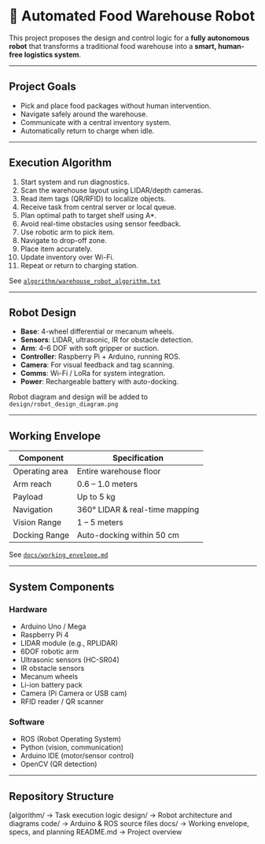 # 🤖 Automated Food Warehouse Robot

This project proposes the design and control logic for a **fully autonomous robot** that transforms a traditional food warehouse into a **smart, human-free logistics system**.

---

## Project Goals

- Pick and place food packages without human intervention.
- Navigate safely around the warehouse.
- Communicate with a central inventory system.
- Automatically return to charge when idle.

---

## Execution Algorithm

1. Start system and run diagnostics.
2. Scan the warehouse layout using LIDAR/depth cameras.
3. Read item tags (QR/RFID) to localize objects.
4. Receive task from central server or local queue.
5. Plan optimal path to target shelf using A*.
6. Avoid real-time obstacles using sensor feedback.
7. Use robotic arm to pick item.
8. Navigate to drop-off zone.
9. Place item accurately.
10. Update inventory over Wi-Fi.
11. Repeat or return to charging station.

See [`algorithm/warehouse_robot_algorithm.txt`](algorithm/warehouse_robot_algorithm.txt)

---

## Robot Design

- **Base**: 4-wheel differential or mecanum wheels.
- **Sensors**: LIDAR, ultrasonic, IR for obstacle detection.
- **Arm**: 4–6 DOF with soft gripper or suction.
- **Controller**: Raspberry Pi + Arduino, running ROS.
- **Camera**: For visual feedback and tag scanning.
- **Comms**: Wi-Fi / LoRa for system integration.
- **Power**: Rechargeable battery with auto-docking.

Robot diagram and design will be added to `design/robot_design_diagram.png`

---

## Working Envelope

| Component       | Specification                  |
|----------------|----------------------------------|
| Operating area  | Entire warehouse floor          |
| Arm reach       | 0.6 – 1.0 meters                |
| Payload         | Up to 5 kg                      |
| Navigation      | 360° LIDAR & real-time mapping  |
| Vision Range    | 1 – 5 meters                    |
| Docking Range   | Auto-docking within 50 cm       |

See [`docs/working_envelope.md`](docs/working_envelope.md)

---

## System Components

### Hardware
- Arduino Uno / Mega
- Raspberry Pi 4
- LIDAR module (e.g., RPLIDAR)
- 6DOF robotic arm
- Ultrasonic sensors (HC-SR04)
- IR obstacle sensors
- Mecanum wheels
- Li-ion battery pack
- Camera (Pi Camera or USB cam)
- RFID reader / QR scanner

### Software
- ROS (Robot Operating System)
- Python (vision, communication)
- Arduino IDE (motor/sensor control)
- OpenCV (QR detection)

---

## Repository Structure

[algorithm/    → Task execution logic
design/       → Robot architecture and diagrams
code/         → Arduino & ROS source files
docs/         → Working envelope, specs, and planning
README.md     → Project overview

